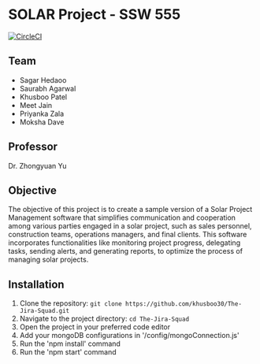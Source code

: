 # SOLAR Project - SSW 555

[![CircleCI](https://dl.circleci.com/status-badge/img/gh/sagarhedaoo/The-Jira-Squad/tree/main.svg?style=svg)](https://dl.circleci.com/status-badge/redirect/gh/sagarhedaoo/The-Jira-Squad/tree/main)

## Team

- Sagar Hedaoo
- Saurabh Agarwal
- Khusboo Patel
- Meet Jain
- Priyanka Zala
- Moksha Dave

## Professor

Dr. Zhongyuan Yu

## Objective

The objective of this project is to create a sample version of a Solar Project Management software that simplifies communication and cooperation among various parties engaged in a solar project, such as sales personnel, construction teams, operations managers, and final clients. This software incorporates functionalities like monitoring project progress, delegating tasks, sending alerts, and generating reports, to optimize the process of managing solar projects.

## Installation

1. Clone the repository: `git clone https://github.com/khusboo30/The-Jira-Squad.git`
3. Navigate to the project directory: `cd The-Jira-Squad`
4. Open the project in your preferred code editor
5. Add your mongoDB configurations in '/config/mongoConnection.js'
6. Run the 'npm install' command
7. Run the 'npm start' command
